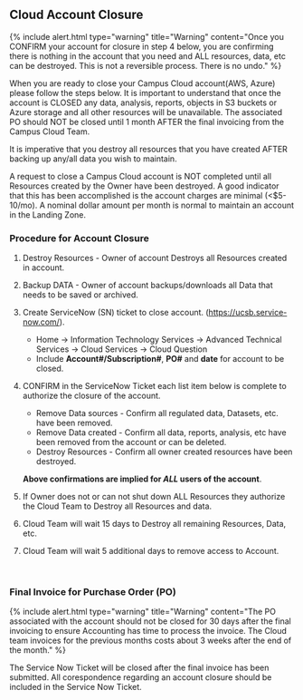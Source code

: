 ## Cloud Account Closure
{% include alert.html type="warning" title="Warning" content="Once you CONFIRM your account for closure in step 4 below, you are confirming there is nothing in the account that you need and ALL resources, data, etc can be destroyed.  This is not a reversible process. There is no undo." %}

When you are ready to close your Campus Cloud account(AWS, Azure) please follow the steps below.  It is important to understand that once the account is CLOSED any data, analysis, reports, objects in S3 buckets or Azure storage and all other resources will be unavailable. The associated PO should NOT be closed until 1 month AFTER the final invoicing from the Campus Cloud Team.

It is imperative that you destroy all resources that you have created AFTER backing up any/all data you wish to maintain.

A request to close a Campus Cloud account is NOT completed until all Resources created by the Owner have been destroyed. A good indicator that this has been accomplished is the account charges are minimal (<$5-10/mo).  A nominal dollar amount per month is normal to maintain an account in the Landing Zone.


### Procedure for Account Closure

1. Destroy Resources - Owner of account Destroys all Resources created in account.
2. Backup DATA - Owner of account backups/downloads all Data that needs to be saved or archived.
3. Create ServiceNow (SN) ticket to close account. (https://ucsb.service-now.com/).

   * Home -> Information Technology Services -> Advanced Technical Services -> Cloud Services -> Cloud Question
   * Include **Account#/Subscription#**, **PO#** and **date** for account to be closed.
 
5. CONFIRM in the ServiceNow Ticket each list item below is complete to authorize the closure of the account.
   * Remove Data sources - Confirm all regulated data, Datasets, etc. have been removed.
   * Remove Data created - Confirm all data, reports, analysis, etc have been removed from the account or can be deleted.
   * Destroy Resources - Confirm all owner created resources have been destroyed.

   **Above confirmations are implied for *ALL* users of the account**.

6. If Owner does not or can not shut down ALL Resources they authorize the Cloud Team to Destroy all Resources and data.
7. Cloud Team will wait 15 days to Destroy all remaining Resources, Data, etc.
8. Cloud Team will wait 5 additional days to remove access to Account.

<br>

### Final Invoice for Purchase Order (PO)
{% include alert.html type="warning" title="Warning" content="The PO associated with the account should not be closed for 30 days after the final invoicing to ensure Accounting has time to process the invoice. The Cloud team invoices for the previous months costs about 3 weeks after the end of the month." %}



The Service Now Ticket will be closed after the final invoice has been submitted.  All corespondence regarding an account closure should be included in the Service Now Ticket.
